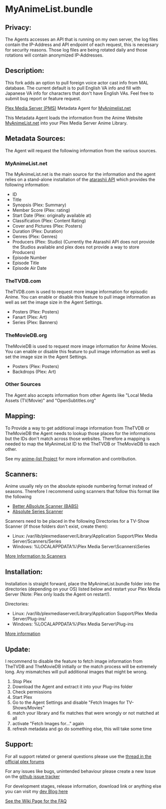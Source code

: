 MyAnimeList.bundle
==================

## Privacy:

The Agents accesses an API that is running on my own server, the log files contain the IP-Address and API endpoint of each request, this is necessary for security reasons. Those log files are being rotated daily and those rotations will contain anonymized IP-Addresses. 

## Description:
This fork adds an option to pull foreign voice actor cast info from MAL database. The current default is to pull English VA info and fill with Japanese VA info for characters that don't have English VAs. Feel free to submit bug report or feature request.

[Plex Media Server (PMS)](https://www.plex.tv/) Metadata Agent for [MyAnimelist.net](https://myanimelist.net/)

This Metadata Agent loads the information from the Anime Website [MyAnimeList.net](https://myanimelist.net/) into your Plex Media Server Anime Library.

## Metadata Sources:
The Agent will request the following information from the various sources.

### MyAnimeList.net
The MyAnimeList.net is the main source for the information and the agent relies on a stand-alone installation of the [atarashii API](https://bitbucket.org/animeneko/atarashii-api) which provides the following information:

* ID
* Title
* Synopsis (Plex: Summary)
* Member Score (Plex: rating)
* Start Date (Plex: originally available at)
* Classification (Plex: Content Rating)
* Cover and Pictures (Plex: Posters)
* Duration (Plex: Duration)
* Genres (Plex: Genres)
* Producers (Plex: Studio) (Currently the Atarashii API does not provide the Studios available and plex does not provide a way to store Producers)
* Episode Number
* Episode Title
* Episode Air Date

### TheTVDB.com
TheTVDB.com is used to request more image information for episodic Anime. You can enable or disable this feature to pull image information as well as set the image size in the Agent Settings.

* Posters (Plex: Posters)
* Fanart (Plex: Art)
* Series (Plex: Banners)

### TheMovieDB.org
TheMovieDB is used to request more image information for Anime Movies. You can enable or disable this feature to pull image information as well as set the image size in the Agent Settings.

* Posters (Plex: Posters)
* Backdrops (Plex: Art)

### Other Sources
The Agent also accepts information from other Agents like "Local Media Assets (TV/Movie)" and "OpenSubtitles.org"

## Mapping:
To Provide a way to get additional image information from TheTVDB or TheMovieDB the Agent needs to lookup those places for the informations but the IDs don't match across those websites. Therefore a mapping is needed to map the MyAnimeList ID to the TheTVDB or TheMovieDB to each other.

See my [anime-list Project](https://github.com/Fribb/anime-lists) for more information and contribution. 

## Scanners:
Anime usually rely on the absolute episode numbering format instead of seasons. Therefore I recommend using scanners that follow this format like the following

* [Better ABsolute Scanner (BABS)](https://forums.plex.tv/discussion/31081/better-absolute-scanner-babs/p1)
* [Absolute Series Scanner](https://github.com/ZeroQI/Absolute-Series-Scanner)

Scanners need to be placed in the following Directories for a TV-Show Scanner (if those folders don't exist, create them):

* Linux: /var/lib/plexmediaserver/Library/Application Support/Plex Media Server/Scanners/Series
* Windows: %LOCALAPPDATA%\Plex Media Server\Scanners\Series

[More Information to Scanners](https://support.plex.tv/articles/200241548-scanners/)

## Installation:
Installation is straight forward, place the MyAnimeList.bundle folder into the directories (depending on your OS) listed below and restart your Plex Media Server (Note: Plex only loads the Agent on restart!).  

Directories:
* Linux: /var/lib/plexmediaserver/Library/Application Support/Plex Media Server/Plug-ins/
* Windows: %LOCALAPPDATA%\Plex Media Server\Plug-ins

[More information](https://support.plex.tv/articles/201106098-how-do-i-find-the-plug-ins-folder/)

## Update:
I recommend to disable the feature to fetch image information from TheTVDB and TheMovieDB initially or the match process will be extremely long. Any mismatches will pull additional images that might be wrong.

1. Stop Plex 
2. Download the Agent and extract it into your Plug-ins folder
3. Check permissions
4. Start Plex
5. Go to the Agent Settings and disable "Fetch Images for TV-Shows/Movies"
6. match your library and fix matches that were wrongly or not matched at all
7. activate "Fetch Images for..." again
8. refresh metadata and go do something else, this will take some time

## Support:

For all support related or general questions please use the [thread in the official plex forums](https://forums.plex.tv/discussion/105054/release-myanimelist-net-metadata-agent/p1)

For any issues like bugs, unintended behaviour please create a new Issue on the [github issue tracker](https://github.com/Fribb/MyAnimeList.bundle/issues)

For development stages, release information, download link or anything else you can visit my [dev Blog here](https://coding.fribbtastic.net/projects/myanimelistagent/)

[See the Wiki Page for the FAQ](https://github.com/Fribb/MyAnimeList.bundle/wiki/Frequently-Asked-Questions)
